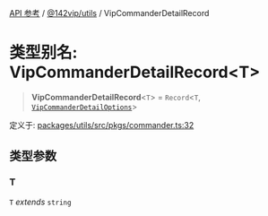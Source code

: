 [API 参考](../wiki/Home) / [@142vip/utils](../wiki/@142vip.utils) / VipCommanderDetailRecord

# 类型别名: VipCommanderDetailRecord\<T>

> **VipCommanderDetailRecord**<`T`> = `Record`<`T`, [`VipCommanderDetailOptions`](../wiki/@142vip.utils.%E6%8E%A5%E5%8F%A3.VipCommanderDetailOptions)>

定义于: [packages/utils/src/pkgs/commander.ts:32](https://github.com/142vip/core-x/blob/58a4aca72f73ebc92491a458c9b83754486dc296/packages/utils/src/pkgs/commander.ts#L32)

## 类型参数

### T

`T` *extends* `string`
